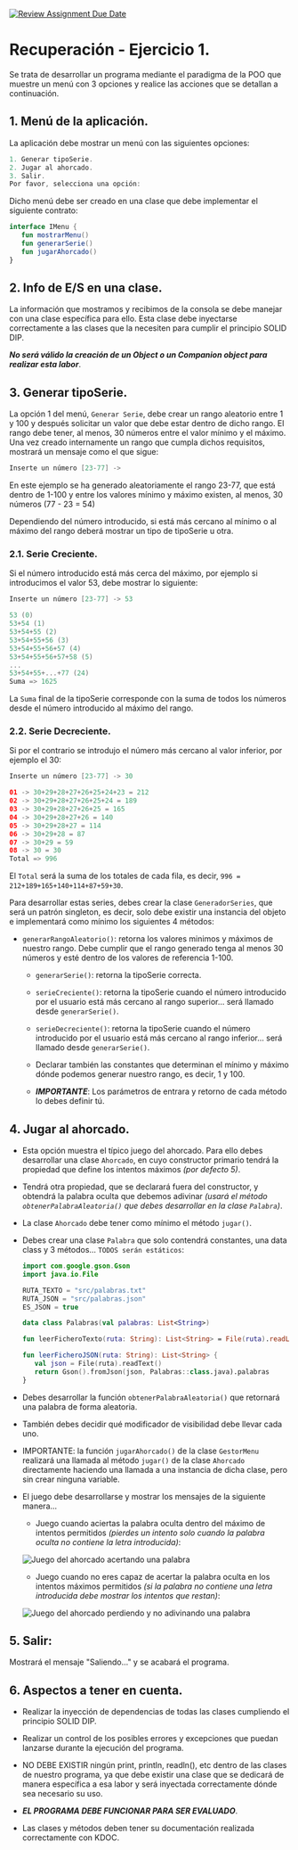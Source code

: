 [![Review Assignment Due Date](https://classroom.github.com/assets/deadline-readme-button-24ddc0f5d75046c5622901739e7c5dd533143b0c8e959d652212380cedb1ea36.svg)](https://classroom.github.com/a/XkGUJ3tv)
# Recuperación - Ejercicio 1.

Se trata de desarrollar un programa mediante el paradigma de la POO que muestre un menú con 3 opciones y realice las acciones que se detallan a continuación.

## 1. Menú de la aplicación.

La aplicación debe mostrar un menú con las siguientes opciones:

```kotlin
1. Generar tipoSerie.
2. Jugar al ahorcado.
3. Salir.
Por favor, selecciona una opción: 
```

Dicho menú debe ser creado en una clase que debe implementar el siguiente contrato:

```kotlin
interface IMenu {
   fun mostrarMenu()
   fun generarSerie()
   fun jugarAhorcado() 
}
```
   
## 2. Info de E/S en una clase.
   
La información que mostramos y recibimos de la consola se debe manejar con una clase específica para ello. Esta clase debe inyectarse correctamente a las clases que la necesiten para cumplir el principio SOLID DIP. 

***No será válido la creación de un Object o un Companion object para realizar esta labor***.
     
## 3. Generar tipoSerie.
       
La opción 1 del menú, ```Generar Serie```, debe crear un rango aleatorio entre 1 y 100 y después solicitar un valor que debe estar dentro de dicho rango. El rango debe tener, al menos, 30 números entre el valor mínimo y el máximo. 
Una vez creado internamente un rango que cumpla dichos requisitos, mostrará un mensaje como el que sigue:

```kotlin
Inserte un número [23-77] ->
```

En este ejemplo se ha generado aleatoriamente el rango 23-77, que está dentro de 1-100 y entre los valores mínimo y máximo existen, al menos, 30 números (77 - 23 = 54)

Dependiendo del número introducido, si está más cercano al mínimo o al máximo del rango deberá mostrar un tipo de tipoSerie u otra.

### 2.1. Serie Creciente.
      
Si el número introducido está más cerca del máximo, por ejemplo si introducimos el valor 53, debe mostrar lo siguiente:
      
```kotlin
Inserte un número [23-77] -> 53
```

```kotlin
53 (0)
53+54 (1)
53+54+55 (2)
53+54+55+56 (3)
53+54+55+56+57 (4)
53+54+55+56+57+58 (5)
...
53+54+55+...+77 (24)
Suma => 1625
```

La `Suma` final de la tipoSerie corresponde con la suma de todos los números desde el número introducido al máximo del rango.

### 2.2. Serie Decreciente.

Si por el contrario se introdujo el número más cercano al valor inferior, por ejemplo el 30:

```kotlin
Inserte un número [23-77] -> 30
```

```kotlin
01 -> 30+29+28+27+26+25+24+23 = 212
02 -> 30+29+28+27+26+25+24 = 189
03 -> 30+29+28+27+26+25 = 165
04 -> 30+29+28+27+26 = 140
05 -> 30+29+28+27 = 114
06 -> 30+29+28 = 87
07 -> 30+29 = 59
08 -> 30 = 30
Total => 996
```

El `Total` será la suma de los totales de cada fila, es decir, `996 = 212+189+165+140+114+87+59+30`.

Para desarrollar estas series, debes crear la clase ```GeneradorSeries```, que será un patrón singleton, es decir, solo debe existir una instancia del objeto e implementará como mínimo los siguientes 4 métodos:
   
   - ```generarRangoAleatorio()```: retorna los valores minimos y máximos de nuestro rango. Debe cumplir que el rango generado tenga al menos 30 números y esté dentro de los valores de referencia 1-100.
	  
	 - ```generarSerie()```: retorna la tipoSerie correcta.
	  
	 - ```serieCreciente()```: retorna la tipoSerie cuando el número introducido por el usuario está más cercano al rango superior... será llamado desde ```generarSerie()```.
	  
	 - ```serieDecreciente()```: retorna la tipoSerie cuando el número introducido por el usuario está más cercano al rango inferior... será llamado desde ```generarSerie()```.
	  
	 - Declarar también las constantes que determinan el mínimo y máximo dónde podemos generar nuestro rango, es decir, 1 y 100.
	  
	 - ***IMPORTANTE***: Los parámetros de entrara y retorno de cada método lo debes definir tú.
   
## 4. Jugar al ahorcado.
   
* Esta opción muestra el típico juego del ahorcado. Para ello debes desarrollar una clase ```Ahorcado```, en cuyo constructor primario tendrá la propiedad que define los intentos máximos *(por defecto 5)*. 
   
* Tendrá otra propiedad, que se declarará fuera del constructor, y obtendrá la palabra oculta que debemos adivinar *(usará el método ```obtenerPalabraAleatoria()``` que debes desarrollar en la clase ```Palabra```)*.
   
* La clase ```Ahorcado``` debe tener como mínimo el método ```jugar()```.
   
* Debes crear una clase ```Palabra``` que solo contendrá constantes, una data class y 3 métodos... ```TODOS serán estáticos```:

   ```kotlin
   import com.google.gson.Gson
   import java.io.File
   
   RUTA_TEXTO = "src/palabras.txt"
   RUTA_JSON = "src/palabras.json"
   ES_JSON = true
   
   data class Palabras(val palabras: List<String>)
   
   fun leerFicheroTexto(ruta: String): List<String> = File(ruta).readLines()

   fun leerFicheroJSON(ruta: String): List<String> {
      val json = File(ruta).readText()
      return Gson().fromJson(json, Palabras::class.java).palabras
   }
   ```
   
* Debes desarrollar la función ```obtenerPalabraAleatoria()``` que retornará una palabra de forma aleatoria.
   
* También debes decidir qué modificador de visibilidad debe llevar cada uno.
   
* IMPORTANTE: la función ```jugarAhorcado()``` de la clase ```GestorMenu``` realizará una llamada al método ```jugar()``` de la clase ```Ahorcado``` directamente haciendo una llamada a una instancia de dicha clase, pero sin crear ninguna variable.

* El juego debe desarrollarse y mostrar los mensajes de la siguiente manera...

   - Juego cuando aciertas la palabra oculta dentro del máximo de intentos permitidos *(pierdes un intento solo cuando la palabra oculta no contiene la letra introducida)*:

   ![Juego del ahorcado acertando una palabra](juegoAhorcadoGana.jpg)

  - Juego cuando no eres capaz de acertar la palabra oculta en los intentos máximos permitidos *(si la palabra no contiene una letra introducida debe mostrar los intentos que restan)*:

   ![Juego del ahorcado perdiendo y no adivinando una palabra](juegoAhorcadoPerdiendo.jpg)
   
## 5. Salir:
   
Mostrará el mensaje "Saliendo..." y se acabará el programa.

## 6. Aspectos a tener en cuenta.

* Realizar la inyección de dependencias de todas las clases cumpliendo el principio SOLID DIP.
   
* Realizar un control de los posibles errores y excepciones que puedan lanzarse durante la ejecución del programa.

* NO DEBE EXISTIR ningún print, println, readln(), etc dentro de las clases de nuestro programa, ya que debe existir una clase que se dedicará de manera específica a esa labor y será inyectada correctamente dónde sea necesario su uso.

* ***EL PROGRAMA DEBE FUNCIONAR PARA SER EVALUADO***.

* Las clases y métodos deben tener su documentación realizada correctamente con KDOC.

